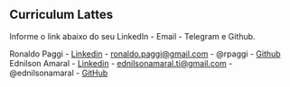 ## Curriculum Lattes

Informe o link abaixo do seu LinkedIn - Email - Telegram e Github.

Ronaldo Paggi - [Linkedin](https://www.linkedin.com/in/ronaldo-cesar-paggi-ribeiro-ab899038?trk=hp-identity-name) - ronaldo.paggi@gmail.com - @rpaggi - [Github](https://github.com/rpaggi)  
Ednilson Amaral - [Linkedin](https://br.linkedin.com/in/ednilson-amaral-02a984106) - ednilsonamaral.ti@gmail.com - @ednilsonamaral - [GitHub](https://github.com/ednilsonamaral)
